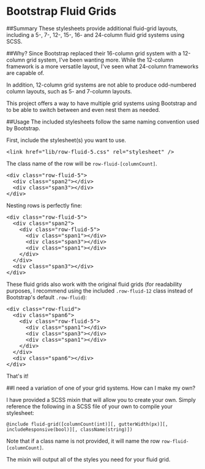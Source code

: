 Bootstrap Fluid Grids
=====================

##Summary
These stylesheets provide additional fluid-grid layouts, including a 5-, 7-, 12-, 15-, 16- and 24-column fluid grid systems using SCSS.

##Why?
Since Bootstrap replaced their 16-column grid system with a 12-column grid system, I've been wanting more. While the 12-column framework is a more versatile layout, I've seen what 24-column frameworks are capable of.

In addition, 12-column grid systems are not able to produce odd-numbered column layouts, such as 5- and 7-column layouts.

This project offers a way to have multiple grid systems using Bootstrap and to be able to switch between and even nest them as needed.



##Usage
The included stylesheets follow the same naming convention used by Bootstrap.

First, include the stylesheet(s) you want to use.

<pre>&lt;link href="lib/row-fluid-5.css" rel="stylesheet" /></pre>

The class name of the row will be <code>row-fluid-[columnCount]</code>.

<pre>
&lt;div class="row-fluid-5">
  &lt;div class="span2">&lt;/div>
  &lt;div class="span3">&lt;/div>
&lt;/div>
</pre>

Nesting rows is perfectly fine:

<pre>
&lt;div class="row-fluid-5">
  &lt;div class="span2">
    &lt;div class="row-fluid-5">
      &lt;div class="span1">&lt;/div>
      &lt;div class="span3">&lt;/div>
      &lt;div class="span1">&lt;/div>
    &lt;/div>
  &lt;/div>
  &lt;div class="span3">&lt;/div>
&lt;/div>
</pre>

These fluid grids also work with the original fluid grids (for readability purposes, I recommend using the included <code>.row-fluid-12</code> class instead of Bootstrap's default <code>.row-fluid</code>):

<pre>
&lt;div class="row-fluid">
  &lt;div class="span6">
    &lt;div class="row-fluid-5">
      &lt;div class="span1">&lt;/div>
      &lt;div class="span3">&lt;/div>
      &lt;div class="span1">&lt;/div>
    &lt;/div>
  &lt;/div>
  &lt;div class="span6">&lt;/div>
&lt;/div>
</pre>

That's it!


##I need a variation of one of your grid systems. How can I make my own?

I have provided a SCSS mixin that will allow you to create your own. Simply reference the following in a SCSS file of your own to compile your stylesheet:

<code>@include fluid-grid([columnCount(int)][, gutterWidth(px)][, includeResponsive(bool)][, className(string)])</code>

Note that if a class name is not provided, it will name the row <code>row-fluid-[columnCount]</code>.

The mixin will output all of the styles you need for your fluid grid. 
